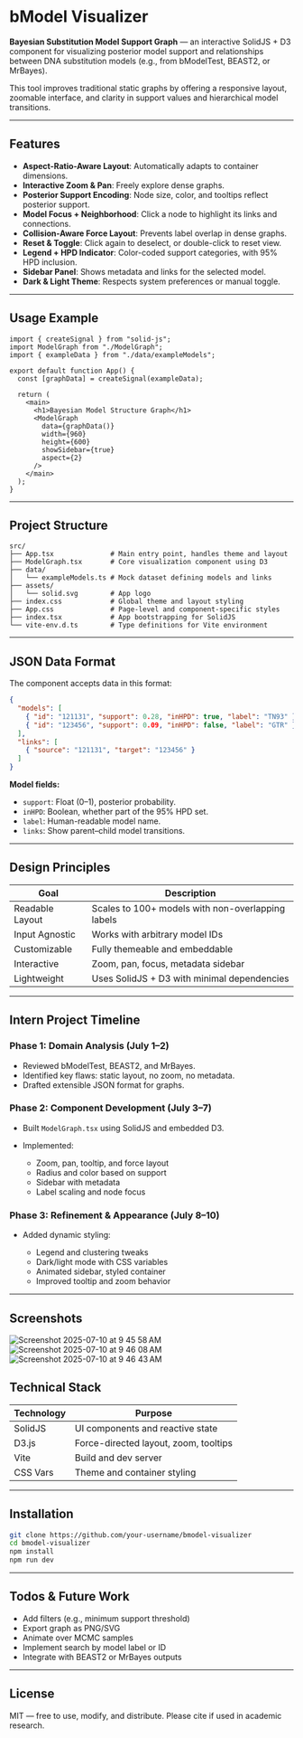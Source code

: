 

# bModel Visualizer

**Bayesian Substitution Model Support Graph** — an interactive SolidJS + D3 component for visualizing posterior model support and relationships between DNA substitution models (e.g., from bModelTest, BEAST2, or MrBayes).

This tool improves traditional static graphs by offering a responsive layout, zoomable interface, and clarity in support values and hierarchical model transitions.

---

## Features

* **Aspect-Ratio-Aware Layout**: Automatically adapts to container dimensions.
* **Interactive Zoom & Pan**: Freely explore dense graphs.
* **Posterior Support Encoding**: Node size, color, and tooltips reflect posterior support.
* **Model Focus + Neighborhood**: Click a node to highlight its links and connections.
* **Collision-Aware Force Layout**: Prevents label overlap in dense graphs.
* **Reset & Toggle**: Click again to deselect, or double-click to reset view.
* **Legend + HPD Indicator**: Color-coded support categories, with 95% HPD inclusion.
* **Sidebar Panel**: Shows metadata and links for the selected model.
* **Dark & Light Theme**: Respects system preferences or manual toggle.

---

## Usage Example

```tsx
import { createSignal } from "solid-js";
import ModelGraph from "./ModelGraph";
import { exampleData } from "./data/exampleModels";

export default function App() {
  const [graphData] = createSignal(exampleData);

  return (
    <main>
      <h1>Bayesian Model Structure Graph</h1>
      <ModelGraph
        data={graphData()}
        width={960}
        height={600}
        showSidebar={true}
        aspect={2}
      />
    </main>
  );
}
```

---

## Project Structure

```
src/
├── App.tsx              # Main entry point, handles theme and layout
├── ModelGraph.tsx       # Core visualization component using D3
├── data/
│   └── exampleModels.ts # Mock dataset defining models and links
├── assets/
│   └── solid.svg        # App logo
├── index.css            # Global theme and layout styling
├── App.css              # Page-level and component-specific styles
├── index.tsx            # App bootstrapping for SolidJS
└── vite-env.d.ts        # Type definitions for Vite environment
```

---

## JSON Data Format

The component accepts data in this format:

```json
{
  "models": [
    { "id": "121131", "support": 0.28, "inHPD": true, "label": "TN93" },
    { "id": "123456", "support": 0.09, "inHPD": false, "label": "GTR" }
  ],
  "links": [
    { "source": "121131", "target": "123456" }
  ]
}
```

**Model fields:**

* `support`: Float (0–1), posterior probability.
* `inHPD`: Boolean, whether part of the 95% HPD set.
* `label`: Human-readable model name.
* `links`: Show parent–child model transitions.

---

## Design Principles

| Goal            | Description                                       |
| --------------- | ------------------------------------------------- |
| Readable Layout | Scales to 100+ models with non-overlapping labels |
| Input Agnostic  | Works with arbitrary model IDs                    |
| Customizable    | Fully themeable and embeddable                    |
| Interactive     | Zoom, pan, focus, metadata sidebar                |
| Lightweight     | Uses SolidJS + D3 with minimal dependencies       |

---

## Intern Project Timeline

### Phase 1: Domain Analysis (July 1–2)

* Reviewed bModelTest, BEAST2, and MrBayes.
* Identified key flaws: static layout, no zoom, no metadata.
* Drafted extensible JSON format for graphs.

### Phase 2: Component Development (July 3–7)

* Built `ModelGraph.tsx` using SolidJS and embedded D3.
* Implemented:

  * Zoom, pan, tooltip, and force layout
  * Radius and color based on support
  * Sidebar with metadata
  * Label scaling and node focus

### Phase 3: Refinement & Appearance (July 8–10)

* Added dynamic styling:

  * Legend and clustering tweaks
  * Dark/light mode with CSS variables
  * Animated sidebar, styled container
  * Improved tooltip and zoom behavior

---
## Screenshots
![Screenshot 2025-07-10 at 9 45 58 AM](https://github.com/user-attachments/assets/1b254175-98d5-4f0c-9d2a-a22feac81332)
![Screenshot 2025-07-10 at 9 46 08 AM](https://github.com/user-attachments/assets/27d3bf30-bd1d-480b-ae98-327404b458b9)
![Screenshot 2025-07-10 at 9 46 43 AM](https://github.com/user-attachments/assets/2885de35-8269-4503-b83b-152b70ad3c3e)


## Technical Stack

| Technology | Purpose                               |
| ---------- | ------------------------------------- |
| SolidJS    | UI components and reactive state      |
| D3.js      | Force-directed layout, zoom, tooltips |
| Vite       | Build and dev server                  |
| CSS Vars   | Theme and container styling           |

---

## Installation

```bash
git clone https://github.com/your-username/bmodel-visualizer
cd bmodel-visualizer
npm install
npm run dev
```

---

## Todos & Future Work

* Add filters (e.g., minimum support threshold)
* Export graph as PNG/SVG
* Animate over MCMC samples
* Implement search by model label or ID
* Integrate with BEAST2 or MrBayes outputs

---

## License

MIT — free to use, modify, and distribute. Please cite if used in academic research.

